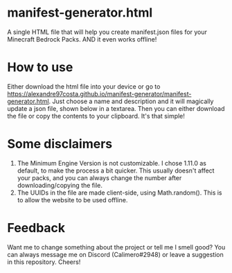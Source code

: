 # manifest-generator.html
A single HTML file that will help you create manifest.json files for your Minecraft Bedrock Packs. AND it even works offline!

# How to use
Either download the html file into your device or go to https://alexandre97costa.github.io/manifest-generator/manifest-generator.html. 
Just choose a name and description and it will magically update a json file, shown below in a textarea. Then you can either download the file or copy the contents to your clipboard. It's that simple!

# Some disclaimers
1. The Minimum Engine Version is not customizable. I chose 1.11.0 as default, to make the process a bit quicker. This usually doesn't affect your packs, and you can always change the number after downloading/copying the file.
2. The UUIDs in the file are made client-side, using Math.random(). This is to allow the website to be used offline.

# Feedback
Want me to change something about the project or tell me I smell good? You can always message me on Discord (Calimero#2948) or leave a suggestion in this repository. Cheers!
